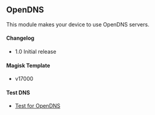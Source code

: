 ## OpenDNS
This module makes your device to use OpenDNS servers.

#### Changelog
* 1.0 Initial release

#### Magisk Template
* v17000

#### Test DNS

* [Test for OpenDNS](http://www.internetbadguys.com)